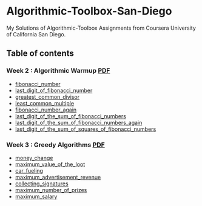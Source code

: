 # Algorithmic-Toolbox-San-Diego
My Solutions of Algorithmic-Toolbox Assignments from Coursera University of California San Diego.

## Table of contents
### Week 2 : Algorithmic Warmup <a href="https://github.com/michaelehab/Algorithmic-Toolbox-San-Diego/blob/main/week2_algorithmic_warmup/week2_algorithmic_warmup.pdf">PDF</a>
* <a href = "https://github.com/michaelehab/Algorithmic-Toolbox-San-Diego/tree/main/week2_algorithmic_warmup/1_fibonacci_number">fibonacci_number</a>
* <a href = "https://github.com/michaelehab/Algorithmic-Toolbox-San-Diego/tree/main/week2_algorithmic_warmup/2_last_digit_of_fibonacci_number">last_digit_of_fibonacci_number</a>
* <a href = "https://github.com/michaelehab/Algorithmic-Toolbox-San-Diego/tree/main/week2_algorithmic_warmup/3_greatest_common_divisor">greatest_common_divisor</a>
* <a href = "https://github.com/michaelehab/Algorithmic-Toolbox-San-Diego/tree/main/week2_algorithmic_warmup/4_least_common_multiple">least_common_multiple</a>
* <a href = "https://github.com/michaelehab/Algorithmic-Toolbox-San-Diego/tree/main/week2_algorithmic_warmup/5_fibonacci_number_again">fibonacci_number_again</a>
* <a href = "https://github.com/michaelehab/Algorithmic-Toolbox-San-Diego/tree/main/week2_algorithmic_warmup/6_last_digit_of_the_sum_of_fibonacci_numbers">last_digit_of_the_sum_of_fibonacci_numbers</a>
* <a href = "https://github.com/michaelehab/Algorithmic-Toolbox-San-Diego/tree/main/week2_algorithmic_warmup/7_last_digit_of_the_sum_of_fibonacci_numbers_again">last_digit_of_the_sum_of_fibonacci_numbers_again</a>
* <a href = "https://github.com/michaelehab/Algorithmic-Toolbox-San-Diego/tree/main/week2_algorithmic_warmup/8_last_digit_of_the_sum_of_squares_of_fibonacci_numbers">last_digit_of_the_sum_of_squares_of_fibonacci_numbers</a>

### Week 3 : Greedy Algorithms <a href="https://github.com/michaelehab/Algorithmic-Toolbox-San-Diego/blob/main/week3_greedy_algorithms/week3_greedy_algorithms.pdf">PDF</a>
* <a href="https://github.com/michaelehab/Algorithmic-Toolbox-San-Diego/tree/main/week3_greedy_algorithms/1_money_change">money_change</a>
* <a href="https://github.com/michaelehab/Algorithmic-Toolbox-San-Diego/tree/main/week3_greedy_algorithms/2_maximum_value_of_the_loot">maximum_value_of_the_loot</a>
* <a href="https://github.com/michaelehab/Algorithmic-Toolbox-San-Diego/tree/main/week3_greedy_algorithms/3_car_fueling">car_fueling</a>
* <a href="https://github.com/michaelehab/Algorithmic-Toolbox-San-Diego/tree/main/week3_greedy_algorithms/4_maximum_advertisement_revenue">maximum_advertisement_revenue</a>
* <a href="https://github.com/michaelehab/Algorithmic-Toolbox-San-Diego/tree/main/week3_greedy_algorithms/5_collecting_signatures">collecting_signatures</a>
* <a href="https://github.com/michaelehab/Algorithmic-Toolbox-San-Diego/tree/main/week3_greedy_algorithms/6_maximum_number_of_prizes">maximum_number_of_prizes</a>
* <a href="https://github.com/michaelehab/Algorithmic-Toolbox-San-Diego/tree/main/week3_greedy_algorithms/7_maximum_salary">maximum_salary</a>
